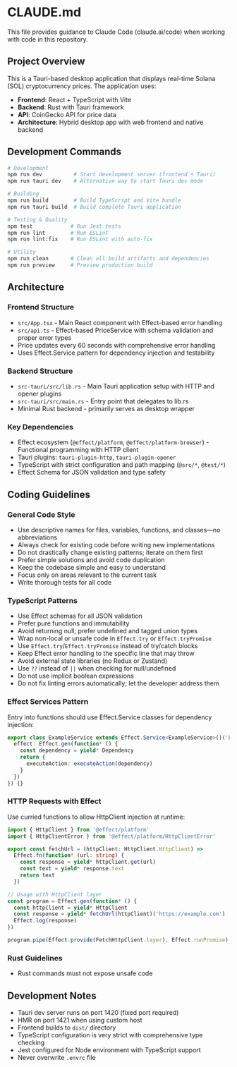 # CLAUDE.md

This file provides guidance to Claude Code (claude.ai/code) when working with code in this repository.

## Project Overview

This is a Tauri-based desktop application that displays real-time Solana (SOL) cryptocurrency prices. The application uses:
- **Frontend**: React + TypeScript with Vite
- **Backend**: Rust with Tauri framework
- **API**: CoinGecko API for price data
- **Architecture**: Hybrid desktop app with web frontend and native backend

## Development Commands

```bash
# Development
npm run dev          # Start development server (frontend + Tauri)
npm run tauri dev    # Alternative way to start Tauri dev mode

# Building
npm run build        # Build TypeScript and Vite bundle
npm run tauri build  # Build complete Tauri application

# Testing & Quality
npm test            # Run Jest tests
npm run lint        # Run ESLint
npm run lint:fix    # Run ESLint with auto-fix

# Utility
npm run clean       # Clean all build artifacts and dependencies
npm run preview     # Preview production build
```

## Architecture

### Frontend Structure
- `src/App.tsx` - Main React component with Effect-based error handling
- `src/api.ts` - Effect-based PriceService with schema validation and proper error types
- Price updates every 60 seconds with comprehensive error handling
- Uses Effect.Service pattern for dependency injection and testability

### Backend Structure
- `src-tauri/src/lib.rs` - Main Tauri application setup with HTTP and opener plugins
- `src-tauri/src/main.rs` - Entry point that delegates to lib.rs
- Minimal Rust backend - primarily serves as desktop wrapper

### Key Dependencies
- Effect ecosystem (`@effect/platform`, `@effect/platform-browser`) - Functional programming with HTTP client
- Tauri plugins: `tauri-plugin-http`, `tauri-plugin-opener`
- TypeScript with strict configuration and path mapping (`@src/*`, `@test/*`)
- Effect Schema for JSON validation and type safety

## Coding Guidelines

### General Code Style
- Use descriptive names for files, variables, functions, and classes—no abbreviations
- Always check for existing code before writing new implementations
- Do not drastically change existing patterns; iterate on them first
- Prefer simple solutions and avoid code duplication
- Keep the codebase simple and easy to understand
- Focus only on areas relevant to the current task
- Write thorough tests for all code

### TypeScript Patterns
- Use Effect schemas for all JSON validation
- Prefer pure functions and immutability
- Avoid returning null; prefer undefined and tagged union types
- Wrap non-local or unsafe code in `Effect.try` or `Effect.tryPromise`
- Use `Effect.try`/`Effect.tryPromise` instead of try/catch blocks
- Keep Effect error handling to the specific line that may throw
- Avoid external state libraries (no Redux or Zustand)
- Use `??` instead of `||` when checking for null/undefined
- Do not use implicit boolean expressions
- Do not fix linting errors automatically; let the developer address them

### Effect Services Pattern
Entry into functions should use Effect.Service classes for dependency injection:

```typescript
export class ExampleService extends Effect.Service<ExampleService>()('ExampleService', {
  effect: Effect.gen(function* () {
    const dependency = yield* Dependency
    return {
      executeAction: executeAction(dependency)
    }
  })
}) {}
```

### HTTP Requests with Effect
Use curried functions to allow HttpClient injection at runtime:

```typescript
import { HttpClient } from '@effect/platform'
import { HttpClientError } from '@effect/platform/HttpClientError'

export const fetchUrl = (httpClient: HttpClient.HttpClient) =>
  Effect.fn(function* (url: string) {
    const response = yield* httpClient.get(url)
    const text = yield* response.text
    return text
  })

// Usage with HttpClient layer
const program = Effect.gen(function* () {
  const httpClient = yield* HttpClient
  const response = yield* fetchUrl(httpClient)('https://example.com')
  Effect.log(response)
})

program.pipe(Effect.provide(FetchHttpClient.layer), Effect.runPromise)
```

### Rust Guidelines
- Rust commands must not expose unsafe code

## Development Notes

- Tauri dev server runs on port 1420 (fixed port required)
- HMR on port 1421 when using custom host
- Frontend builds to `dist/` directory
- TypeScript configuration is very strict with comprehensive type checking
- Jest configured for Node environment with TypeScript support
- Never overwrite `.envrc` file